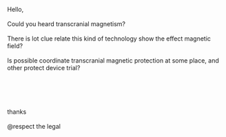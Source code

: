 <br>
<br>
<br>
Hello,<br>
<br>
Could you heard transcranial magnetism? <br>
<br>
There is lot clue relate this kind of technology show the effect magnetic field? <br>
<br>
Is possible coordinate transcranial magnetic protection at some place, and other protect device trial?<br>
<br>
<br>
<br>
<br>
<br>
thanks<br>
<br>
@respect the legal<br>
